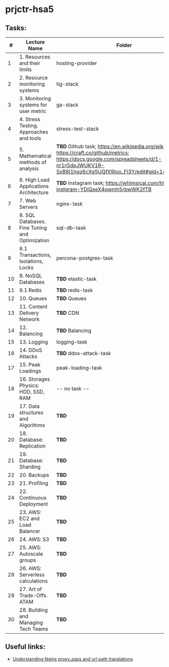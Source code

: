 # prjctr-hsa5

## Tasks:

| # | Lecture Name                                      | Folder |
|---|---|---|
| 1 | 1. Resources and their limits                     | hosting-provider |
| 2 | 2. Resource monitoring systems                    | tig-stack |
| 3 | 3. Monitoring systems for user metric             | ga-stack |
| 4 | 4. Stress Testing. Approaches and tools           | stress-test-stack |
| 5 | 5. Mathematical methods of analysis               | **TBD** Github task; https://en.wikipedia.org/wiki/GitHub; https://craft.co/github/metrics; https://docs.google.com/spreadsheets/d/1-nr1rGdpJWUKV1R-SxB8I1hqz6cXg5UQfX9loo_FI3Y/edit#gid=1461977761 |
| 6 | 6. High Load Applications Architecture            | **TBD** Instagram task; https://whimsical.com/hlaa-instgram-YDiQseX4qwmh5rbwWK2fTB |
| 7 | 7. Web Servers                                    | nginx-task |
| 8 | 8. SQL Databases. Fine Tuning and Optimization    | sql-db-task |
| 9 | 8.1 Transactions, Isolations, Locks               | percona-postgres-task |
| 10 | 9. NoSQL Databases                               | **TBD** elastic-task |
| 11 | 9.1 Redis                                        | **TBD** redis-task |
| 12 | 10. Queues                                       | **TBD** Queues |
| 13 | 11. Content Delivery Network                     | **TBD** CDN |
| 14 | 12. Balancing                                    | **TBD** Balancing |
| 15 | 13. Logging                                      | logging-task |
| 16 | 14. DDoS Attacks                                 | **TBD** ddos-attack-task |
| 17 | 15. Peak Loadings                                | peak-loading-task |
| 18 | 16. Storages Physics: HDD, SSD, RAM              | -- no task -- |
| 19 | 17. Data structures and Algorithms               | **TBD** |
| 20 | 18. Database: Replication                        | **TBD** |
| 21 | 19. Database: Sharding                           | **TBD** |
| 22 | 20. Backups                                      | **TBD** |
| 23 | 21. Profiling                                    | **TBD** |
| 24 | 22. Continuous Deployment                        | **TBD** |
| 25 | 23. AWS: EC2 and Load Balancer                   | **TBD** |
| 26 | 24. AWS: S3                                      | **TBD** |
| 27 | 25. AWS: Autoscale groups                        | **TBD** |
| 28 | 26. AWS: Serverless calculations                 | **TBD** |
| 29 | 27. Art of Trade-Offs. ATAM                      | **TBD** |
| 30 | 28. Building and Managing Tech Teams             | **TBD** |

## Useful links:

- [Understanding Nginx proxy_pass and url path translations](https://tarunlalwani.com/post/nginx-proxypass-server-paths/)